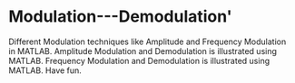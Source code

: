# Modulation---Demodulation'
Different Modulation techniques like Amplitude and Frequency Modulation in MATLAB.
Amplitude Modulation and Demodulation is illustrated using MATLAB.
Frequency Modulation and Demodulation is illustrated using MATLAB.
Have fun.
